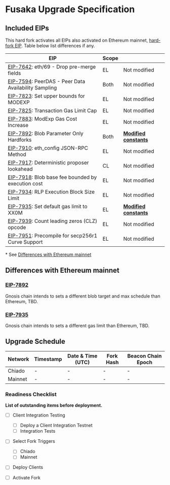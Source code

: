 # Fusaka Upgrade Specification

## Included EIPs

This hard fork activates all EIPs also activated on Ethereum mainnet, [hard-fork EIP](https://eips.ethereum.org/EIPS/eip-7607).
Table below list differences if any.

| EIP | Scope |   |
| - | - | - |
| [EIP-7642](https://eips.ethereum.org/EIPS/eip-7642): eth/69 - Drop pre-merge fields              | EL   | Not modified
| [EIP-7594](https://eips.ethereum.org/EIPS/eip-7594): PeerDAS - Peer Data Availability Sampling   | Both | Not modified
| [EIP-7823](https://eips.ethereum.org/EIPS/eip-7823): Set upper bounds for MODEXP                 | EL   | Not modified
| [EIP-7825](https://eips.ethereum.org/EIPS/eip-7825): Transaction Gas Limit Cap                   | EL   | Not modified
| [EIP-7883](https://eips.ethereum.org/EIPS/eip-7883): ModExp Gas Cost Increase                    | EL   | Not modified
| [EIP-7892](https://eips.ethereum.org/EIPS/eip-7892): Blob Parameter Only Hardforks               | Both | [**Modified constants**](#eip-7892)
| [EIP-7910](https://eips.ethereum.org/EIPS/eip-7910): eth_config JSON-RPC Method                  | EL   | Not modified
| [EIP-7917](https://eips.ethereum.org/EIPS/eip-7917): Deterministic proposer lookahead            | CL   | Not modified
| [EIP-7918](https://eips.ethereum.org/EIPS/eip-7918): Blob base fee bounded by execution cost     | EL   | Not modified
| [EIP-7934](https://eips.ethereum.org/EIPS/eip-7934): RLP Execution Block Size Limit              | EL   | Not modified
| [EIP-7935](https://eips.ethereum.org/EIPS/eip-7935): Set default gas limit to XX0M               | EL   | [**Modified constants**](#eip-7935)
| [EIP-7939](https://eips.ethereum.org/EIPS/eip-7939): Count leading zeros (CLZ) opcode            | EL   | Not modified
| [EIP-7951](https://eips.ethereum.org/EIPS/eip-7951): Precompile for secp256r1 Curve Support      | EL   | Not modified

\* See [Differences with Ethereum mainnet](#differences-with-ethereum-mainnet)


## Differences with Ethereum mainnet

### [EIP-7892](https://eips.ethereum.org/EIPS/eip-7892)

Gnosis chain intends to sets a different blob target and max schedule than Ethereum, TBD.

### [EIP-7935](https://eips.ethereum.org/EIPS/eip-7935)

Gnosis chain intends to sets a different gas limit than Ethereum, TBD.

## Upgrade Schedule

| Network | Timestamp    | Date & Time (UTC)             | Fork Hash  | Beacon Chain Epoch |
| ------- | ------------ | ----------------------------- | ---------- | ------------------ |
| Chiado  | -            | -                             | -          | -                  |
| Mainnet | -            | -                             | -          | -                  |

### Readiness Checklist

**List of outstanding items before deployment.**

- [ ] Client Integration Testing
  - [ ] Deploy a Client Integration Testnet
  - [ ] Integration Tests
- [ ] Select Fork Triggers
  - [ ] Chiado
  - [ ] Mainnet
- [ ] Deploy Clients
- [ ] Activate Fork


